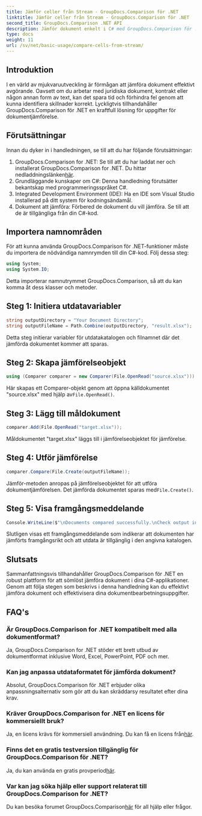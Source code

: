 ```yaml
---
title: Jämför celler från Stream - GroupDocs.Comparison för .NET
linktitle: Jämför celler från Stream - GroupDocs.Comparison för .NET
second_title: GroupDocs.Comparison .NET API
description: Jämför dokument enkelt i C# med GroupDocs.Comparison för .NET. Effektivisera dina dokumentbearbetningsuppgifter med lätthet.
type: docs
weight: 11
url: /sv/net/basic-usage/compare-cells-from-stream/
---
```

## Introduktion
I en värld av mjukvaruutveckling är förmågan att jämföra dokument effektivt avgörande. Oavsett om du arbetar med juridiska dokument, kontrakt eller någon annan form av text, kan det spara tid och förhindra fel genom att kunna identifiera skillnader korrekt. Lyckligtvis tillhandahåller GroupDocs.Comparison för .NET en kraftfull lösning för uppgifter för dokumentjämförelse.
## Förutsättningar
Innan du dyker in i handledningen, se till att du har följande förutsättningar:
1.  GroupDocs.Comparison for .NET: Se till att du har laddat ner och installerat GroupDocs.Comparison for .NET. Du hittar nedladdningslänken[här](https://releases.groupdocs.com/comparison/net/).
2. Grundläggande kunskaper om C#: Denna handledning förutsätter bekantskap med programmeringsspråket C#.
3. Integrated Development Environment (IDE): Ha en IDE som Visual Studio installerad på ditt system för kodningsändamål.
4. Dokument att jämföra: Förbered de dokument du vill jämföra. Se till att de är tillgängliga från din C#-kod.

## Importera namnområden
För att kunna använda GroupDocs.Comparison för .NET-funktioner måste du importera de nödvändiga namnrymden till din C#-kod. Följ dessa steg:

```csharp
using System;
using System.IO;
```
Detta importerar namnutrymmet GroupDocs.Comparison, så att du kan komma åt dess klasser och metoder.

## Steg 1: Initiera utdatavariabler
```csharp
string outputDirectory = "Your Document Directory";
string outputFileName = Path.Combine(outputDirectory, "result.xlsx");
```
Detta steg initierar variabler för utdatakatalogen och filnamnet där det jämförda dokumentet kommer att sparas.
## Steg 2: Skapa jämförelseobjekt
```csharp
using (Comparer comparer = new Comparer(File.OpenRead("source.xlsx")))
```
 Här skapas ett Comparer-objekt genom att öppna källdokumentet "source.xlsx" med hjälp av`File.OpenRead()`.
## Steg 3: Lägg till måldokument
```csharp
comparer.Add(File.OpenRead("target.xlsx"));
```
Måldokumentet "target.xlsx" läggs till i jämförelseobjektet för jämförelse.
## Steg 4: Utför jämförelse
```csharp
comparer.Compare(File.Create(outputFileName));
```
 Jämför-metoden anropas på jämförelseobjektet för att utföra dokumentjämförelsen. Det jämförda dokumentet sparas med`File.Create()`.
## Steg 5: Visa framgångsmeddelande
```csharp
Console.WriteLine($"\nDocuments compared successfully.\nCheck output in {outputDirectory}.");
```
Slutligen visas ett framgångsmeddelande som indikerar att dokumenten har jämförts framgångsrikt och att utdata är tillgänglig i den angivna katalogen.

## Slutsats
Sammanfattningsvis tillhandahåller GroupDocs.Comparison för .NET en robust plattform för att sömlöst jämföra dokument i dina C#-applikationer. Genom att följa stegen som beskrivs i denna handledning kan du effektivt jämföra dokument och effektivisera dina dokumentbearbetningsuppgifter.
## FAQ's
### Är GroupDocs.Comparison for .NET kompatibelt med alla dokumentformat?
Ja, GroupDocs.Comparison for .NET stöder ett brett utbud av dokumentformat inklusive Word, Excel, PowerPoint, PDF och mer.
### Kan jag anpassa utdataformatet för jämförda dokument?
Absolut, GroupDocs.Comparison för .NET erbjuder olika anpassningsalternativ som gör att du kan skräddarsy resultatet efter dina krav.
### Kräver GroupDocs.Comparison for .NET en licens för kommersiellt bruk?
 Ja, en licens krävs för kommersiell användning. Du kan få en licens från[här](https://purchase.groupdocs.com/buy).
### Finns det en gratis testversion tillgänglig för GroupDocs.Comparison för .NET?
 Ja, du kan använda en gratis provperiod[här](https://releases.groupdocs.com/).
### Var kan jag söka hjälp eller support relaterat till GroupDocs.Comparison for .NET?
 Du kan besöka forumet GroupDocs.Comparison[här](https://forum.groupdocs.com/c/comparison/12) för all hjälp eller frågor.